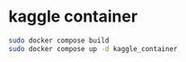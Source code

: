 # kaggle container

```bash
sudo docker compose build
sudo docker compose up -d kaggle_container
```